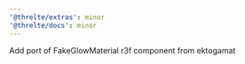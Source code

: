 ```yaml
---
'@threlte/extras': minor
'@threlte/docs': minor
---
```


Add port of FakeGlowMaterial r3f component from ektogamat
